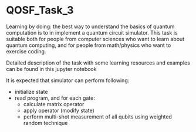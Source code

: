 # QOSF_Task_3

Learning by doing: the best way to understand the basics of quantum computation is to in implement a quantum circuit simulator. This task is suitable both for people from computer sciences who want to learn about quantum computing, and for people from math/physics who want to exercise coding.

Detailed description of the task with some learning resources and examples can be found in this jupyter notebook

It is expected that simulator can perform following:
- initialize state
- read program, and for each gate:
  - calculate matrix operator
  - apply operator (modify state)
  - perform multi-shot measurement of all qubits using weighted random technique
